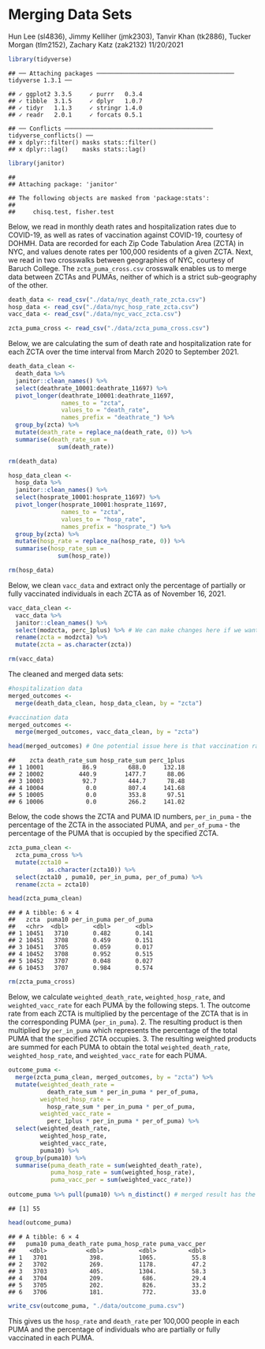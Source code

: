 Merging Data Sets
================
Hun Lee (sl4836), Jimmy Kelliher (jmk2303), Tanvir Khan (tk2886), Tucker
Morgan (tlm2152), Zachary Katz (zak2132)
11/20/2021

``` r
library(tidyverse)
```

    ## ── Attaching packages ─────────────────────────────────────── tidyverse 1.3.1 ──

    ## ✓ ggplot2 3.3.5     ✓ purrr   0.3.4
    ## ✓ tibble  3.1.5     ✓ dplyr   1.0.7
    ## ✓ tidyr   1.1.3     ✓ stringr 1.4.0
    ## ✓ readr   2.0.1     ✓ forcats 0.5.1

    ## ── Conflicts ────────────────────────────────────────── tidyverse_conflicts() ──
    ## x dplyr::filter() masks stats::filter()
    ## x dplyr::lag()    masks stats::lag()

``` r
library(janitor)
```

    ## 
    ## Attaching package: 'janitor'

    ## The following objects are masked from 'package:stats':
    ## 
    ##     chisq.test, fisher.test

Below, we read in monthly death rates and hospitalization rates due to
COVID-19, as well as rates of vaccination against COVID-19, courtesy of
DOHMH. Data are recorded for each Zip Code Tabulation Area (ZCTA) in
NYC, and values denote rates per 100,000 residents of a given ZCTA.
Next, we read in two crosswalks between geographies of NYC, courtesy of
Baruch College. The `zcta_puma_cross.csv` crosswalk enables us to merge
data between ZCTAs and PUMAs, neither of which is a strict sub-geography
of the other.

``` r
death_data <- read_csv("./data/nyc_death_rate_zcta.csv")
hosp_data <- read_csv("./data/nyc_hosp_rate_zcta.csv")
vacc_data <- read_csv("./data/nyc_vacc_zcta.csv")

zcta_puma_cross <- read_csv("./data/zcta_puma_cross.csv")
```

Below, we are calculating the sum of death rate and hospitalization rate
for each ZCTA over the time interval from March 2020 to September 2021.

``` r
death_data_clean <-
  death_data %>% 
  janitor::clean_names() %>%
  select(deathrate_10001:deathrate_11697) %>%
  pivot_longer(deathrate_10001:deathrate_11697, 
               names_to = "zcta", 
               values_to = "death_rate", 
               names_prefix = "deathrate_") %>%
  group_by(zcta) %>%
  mutate(death_rate = replace_na(death_rate, 0)) %>% 
  summarise(death_rate_sum = 
              sum(death_rate))

rm(death_data)
```

``` r
hosp_data_clean <- 
  hosp_data %>% 
  janitor::clean_names() %>%
  select(hosprate_10001:hosprate_11697) %>%
  pivot_longer(hosprate_10001:hosprate_11697, 
               names_to = "zcta", 
               values_to = "hosp_rate", 
               names_prefix = "hosprate_") %>%
  group_by(zcta) %>%
  mutate(hosp_rate = replace_na(hosp_rate, 0)) %>% 
  summarise(hosp_rate_sum = 
              sum(hosp_rate))

rm(hosp_data)
```

Below, we clean `vacc_data` and extract only the percentage of partially
or fully vaccinated individuals in each ZCTA as of November 16, 2021.

``` r
vacc_data_clean <- 
  vacc_data %>% 
  janitor::clean_names() %>% 
  select(modzcta, perc_1plus) %>% # We can make changes here if we want to include other variables
  rename(zcta = modzcta) %>% 
  mutate(zcta = as.character(zcta))

rm(vacc_data)
```

The cleaned and merged data sets:

``` r
#hospitalization data 
merged_outcomes <- 
  merge(death_data_clean, hosp_data_clean, by = "zcta")

#vaccination data 
merged_outcomes <- 
  merge(merged_outcomes, vacc_data_clean, by = "zcta")

head(merged_outcomes) # One potential issue here is that vaccination rate exceeds 100% in some places
```

    ##    zcta death_rate_sum hosp_rate_sum perc_1plus
    ## 1 10001           86.9         688.0     132.18
    ## 2 10002          440.9        1477.7      88.06
    ## 3 10003           92.7         444.7      78.48
    ## 4 10004            0.0         807.4     141.68
    ## 5 10005            0.0         353.8      97.51
    ## 6 10006            0.0         266.2     141.02

Below, the code shows the ZCTA and PUMA ID numbers, `per_in_puma` - the
percentage of the ZCTA in the associated PUMA, and `per_of_puma` - the
percentage of the PUMA that is occupied by the specified ZCTA.

``` r
zcta_puma_clean <-
  zcta_puma_cross %>% 
  mutate(zcta10 = 
           as.character(zcta10)) %>%
  select(zcta10 , puma10, per_in_puma, per_of_puma) %>%
  rename(zcta = zcta10) 

head(zcta_puma_clean)
```

    ## # A tibble: 6 × 4
    ##   zcta  puma10 per_in_puma per_of_puma
    ##   <chr>  <dbl>       <dbl>       <dbl>
    ## 1 10451   3710       0.482       0.141
    ## 2 10451   3708       0.459       0.151
    ## 3 10451   3705       0.059       0.017
    ## 4 10452   3708       0.952       0.515
    ## 5 10452   3707       0.048       0.027
    ## 6 10453   3707       0.984       0.574

``` r
rm(zcta_puma_cross)
```

Below, we calculate `weighted_death_rate`, `weighted_hosp_rate`, and
`weighted_vacc_rate` for each PUMA by the following steps. 1. The
outcome rate from each ZCTA is multiplied by the percentage of the ZCTA
that is in the corresponding PUMA (`per_in_puma`). 2. The resulting
product is then multiplied by `per_in_puma` which represents the
percentage of the total PUMA that the specified ZCTA occupies. 3. The
resulting weighted products are summed for each PUMA to obtain the total
`weighted_death_rate`, `weighted_hosp_rate`, and `weighted_vacc_rate`
for each PUMA.

``` r
outcome_puma <- 
  merge(zcta_puma_clean, merged_outcomes, by = "zcta") %>%
  mutate(weighted_death_rate =  
           death_rate_sum * per_in_puma * per_of_puma,
         weighted_hosp_rate =
           hosp_rate_sum * per_in_puma * per_of_puma,
         weighted_vacc_rate = 
           perc_1plus * per_in_puma * per_of_puma) %>% 
  select(weighted_death_rate,
         weighted_hosp_rate,
         weighted_vacc_rate,
         puma10) %>%
  group_by(puma10) %>%
  summarise(puma_death_rate = sum(weighted_death_rate),
            puma_hosp_rate = sum(weighted_hosp_rate),
            puma_vacc_per = sum(weighted_vacc_rate)) 
  
outcome_puma %>% pull(puma10) %>% n_distinct() # merged result has the same number of puma as that of original number!
```

    ## [1] 55

``` r
head(outcome_puma)
```

    ## # A tibble: 6 × 4
    ##   puma10 puma_death_rate puma_hosp_rate puma_vacc_per
    ##    <dbl>           <dbl>          <dbl>         <dbl>
    ## 1   3701            398.          1065.          55.8
    ## 2   3702            269.          1178.          47.2
    ## 3   3703            405.          1304.          58.3
    ## 4   3704            209.           686.          29.4
    ## 5   3705            202.           826.          33.2
    ## 6   3706            181.           772.          33.0

``` r
write_csv(outcome_puma, "./data/outcome_puma.csv")
```

This gives us the `hosp_rate` and `death_rate` per 100,000 people in
each PUMA and the percentage of individuals who are partially or fully
vaccinated in each PUMA.
